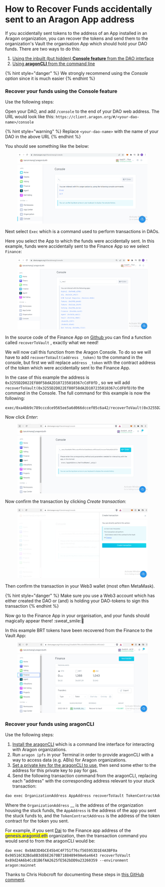 # How to Recover Funds accidentally sent to an Aragon App address

If you accidentally sent tokens to the address of an App installed in an Aragon organization, you can recover the tokens and send them to the organization's Vault the organisation App which should hold your DAO funds. There are two ways to do this:

1. [Using the inbuilt (but hidden) **Console feature** from the DAO interface](funds-accidentally-sent-to-an-aragon-app-address.md#recover-your-funds-using-the-console-feature)
2. [Using **aragonCLI** from the command line](funds-accidentally-sent-to-an-aragon-app-address.md#undefined)

{% hint style="danger" %}
We strongly recommend using the _Console option_ since it is much easier
{% endhint %}



### Recover your funds using the Console feature

Use the following steps:

Open your DAO, and add `/console` to the end of your DAO web address. The URL would look like this: `https://client.aragon.org/#/<your-dao-name>/console`

{% hint style="warning" %}
Replace `<your-dao-name>` with the name of your DAO in the above URL
{% endhint %}



You should see something like the below:

<figure><img src="../../../.gitbook/assets/image (1).png" alt=""><figcaption></figcaption></figure>



Next select `Exec` which is a command used to perform transactions in DAOs.

Here you select the App to which the funds were accidentally sent. In this example, funds were accidentally sent to the Finance App so we select `Finance`:

<figure><img src="../../../.gitbook/assets/image (2).png" alt=""><figcaption></figcaption></figure>



In the source code of the Finance App on [Github ](https://github.com/aragon/aragon-apps/blob/631048d54b9cc71058abb8bd7c17f6738755d950/apps/finance/contracts/Finance.sol#L399-L410)you can find a function called `recoverToVault` , exactly what we need!

We will now call this function from the Aragon Console. To do so we will have to add `recoverToVault(address _token)` to the command in the console, but first we will replace `address _token` with the contract address of the token which were accidentally sent to the Finance App.

In the case of this example the address is `0x3255D2D022Ef80F58dA2D107235010367cCdF0fD` , so we will add  `recoverToVault(0x3255D2D022Ef80F58dA2D107235010367cCdF0fD)`to the command in the Console. The full command for this example is now the following:

```
exec/0xa4bb9c789cccdce9565ee5a6d066dccef05c6a42/recoverToVault(0x3255D2D022Ef80F58dA2D107235010367cCdF0fD)
```



Now click _Enter_:

<figure><img src="../../../.gitbook/assets/image.png" alt=""><figcaption></figcaption></figure>



Now confirm the transaction by clicking _Create transaction_:

<figure><img src="../../../.gitbook/assets/image (4).png" alt=""><figcaption></figcaption></figure>



Then confirm the transaction in your Web3 wallet (most often MetaMask).

{% hint style="danger" %}
Make sure you use a Web3 account which has either created the DAO or (and) is holding your DAO-tokens to sign this transaction
{% endhint %}

Now go to the Finance App in your organisation, and your funds should magically appear there! :sweat\_smile::tada:

In this example BRT tokens have been recovered from the Finance to the Vault App:

<figure><img src="../../../.gitbook/assets/image (3).png" alt=""><figcaption></figcaption></figure>

### Recover your funds using aragonCLI

Use the following steps:

1. [Install the aragonCLI](https://hack.aragon.org/developers/tools/aragoncli) which is a command line interface for interacting with Aragon organizations.
2. Run `aragon ipfs` in your Terminal in order to provide aragonCLI with a way to access data (e.g. ABIs) for Aragon organizations.
3. [Set a private key for the aragonCLI to use](https://hack.aragon.org/developers/tools/guides/how-to-sign-with-web3-providers), then send some ether to the address for this private key to pay for gas.
4. Send the following transaction command from the aragonCLI, replacing each "address" with the corresponding address relevant to your stuck transaction:

```powershell
dao exec OrganizationAddress AppAddress recoverToVault TokenContractAddress --environment aragon:mainnet
```

Where the `OrganizationAddress` \_\_ is the address of the organization housing the stuck funds, the `AppAddress` is the address of the app you sent the stuck funds to, and the `TokenContractAddress` is the address of the token contract for the token you sent.

For example, if you sent [Dai](https://etherscan.io/token/0x89d24A6b4CcB1B6fAA2625fE562bDD9a23260359) to the Finance app address of the <mark style="color:blue;">genesis.aragonid.eth</mark> organization, then the transaction command you would send to from the aragonCLI would be:

```
dao exec 0x8A83D4bCE45b4C4F751f76cf565953D1E4A3BF0a 0x98516C82Bda8B3dE6E2670B718848949Ae6a4643 recoverToVault 0x89d24A6b4CcB1B6fAA2625fE562bDD9a23260359 --environment aragon:mainnet
```

Thanks to Chris Hobcroft for documenting these steps in [this GitHub comment](https://github.com/ethereum-cat-herders/funding/issues/2#issuecomment-477174751).
